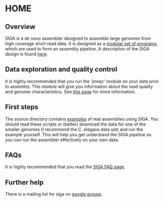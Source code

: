 # HOME
## Overview
SIGA is a _de_ novo assembler designed to assemble large genomes from high coverage short read data. It is designed as a [modular set of programs](https://github.com/chungongyu/siga/wiki/SIGA-subprograms), which are used to form an assembly pipeline. A description of the SIGA design is found [here](https://github.com/chungongyu/siga/wiki/SIGA-design). 

## Data exploration and quality control

It is highly recommended that you run the 'preqc' module on your data prior to assembly. This module will give you information about the read quality and genome characteristics. See [this page](https://github.com/chungongyu/siga/wiki/preqc) for more information.

## First steps

The source directory contains [examples](https://github.com/chungongyu/siga/tree/master/examples) of real assemblies using SIGA. You should read these scripts or (better) download the data for one of the smaller genomes (I recommend the C. elegans data set) and run the example yourself. This will help you get understand the SIGA pipeline so you can run the assembler effectively on your own data.

## FAQs

It is highly recommended that you read the [SIGA FAQ page](https://github.com/chungongyu/siga/wiki/FAQ).

## Further help

There is a mailing list for siga on [google groups](http://groups.google.com/group/siga-users). 
